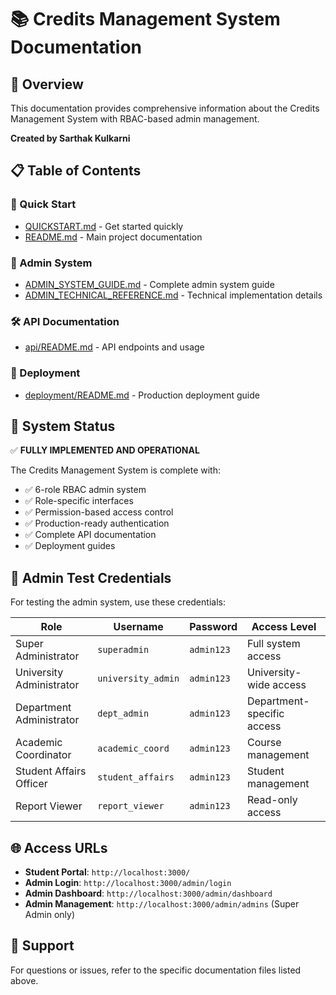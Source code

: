 # 📚 Credits Management System Documentation

## 🎯 Overview

This documentation provides comprehensive information about the Credits Management System with RBAC-based admin management.

**Created by Sarthak Kulkarni**

## 📋 Table of Contents

### 🚀 Quick Start
- [QUICKSTART.md](QUICKSTART.md) - Get started quickly
- [README.md](README.md) - Main project documentation

### 🔐 Admin System  
- [ADMIN_SYSTEM_GUIDE.md](ADMIN_SYSTEM_GUIDE.md) - Complete admin system guide
- [ADMIN_TECHNICAL_REFERENCE.md](ADMIN_TECHNICAL_REFERENCE.md) - Technical implementation details

### 🛠️ API Documentation
- [api/README.md](api/README.md) - API endpoints and usage

### 🚀 Deployment
- [deployment/README.md](deployment/README.md) - Production deployment guide

## 🎉 System Status

✅ **FULLY IMPLEMENTED AND OPERATIONAL**

The Credits Management System is complete with:
- ✅ 6-role RBAC admin system
- ✅ Role-specific interfaces
- ✅ Permission-based access control
- ✅ Production-ready authentication
- ✅ Complete API documentation
- ✅ Deployment guides

## 🔑 Admin Test Credentials

For testing the admin system, use these credentials:

| Role | Username | Password | Access Level |
|------|----------|----------|--------------|
| Super Administrator | `superadmin` | `admin123` | Full system access |
| University Administrator | `university_admin` | `admin123` | University-wide access |
| Department Administrator | `dept_admin` | `admin123` | Department-specific access |
| Academic Coordinator | `academic_coord` | `admin123` | Course management |
| Student Affairs Officer | `student_affairs` | `admin123` | Student management |
| Report Viewer | `report_viewer` | `admin123` | Read-only access |

## 🌐 Access URLs

- **Student Portal**: `http://localhost:3000/`
- **Admin Login**: `http://localhost:3000/admin/login`
- **Admin Dashboard**: `http://localhost:3000/admin/dashboard`
- **Admin Management**: `http://localhost:3000/admin/admins` (Super Admin only)

## 📧 Support

For questions or issues, refer to the specific documentation files listed above.
